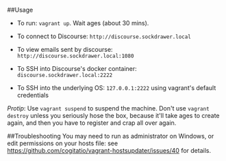 ##Usage
* To run: `vagrant up`. Wait ages (about 30 mins). 

* To connect to Discourse: `http://discourse.sockdrawer.local`
* To view emails sent by discourse: `http://discourse.sockdrawer.local:1080`
* To SSH into Discourse's docker container: `discourse.sockdrawer.local:2222`
* To SSH into the underlying OS: `127.0.0.1:2222` using vagrant's default credentials

*Protip*: Use `vagrant suspend` to suspend the machine. Don't use `vagrant destroy` unless you seriously hose the box, because it'll take ages to create again, and then you have to register and crap all over again.

##Troubleshooting
You may need to run as administrator on Windows, or edit permissions on your hosts file: see https://github.com/cogitatio/vagrant-hostsupdater/issues/40 for details.